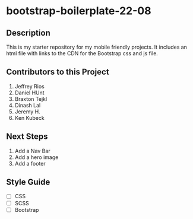 # bootstrap-boilerplate-22-08

## Description

This is my starter repository for my mobile friendly projects. It includes an html file with links to the CDN for the Bootstrap css and js file.

## Contributors to this Project

1. Jeffrey Rios
2. Daniel HUnt
3. Braxton Tejkl
4. Dinash Lal
5. Jeremy H.
6. Ken Kubeck

## Next Steps 

1. Add a Nav Bar
2. Add  a hero image
3. Add a footer

## Style Guide 

- [ ] CSS
- [ ] SCSS
- [ ] Bootstrap
